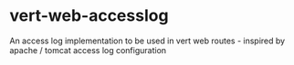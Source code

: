 # vert-web-accesslog

An access log implementation to be used in vert web routes - inspired by apache / tomcat access log configuration
